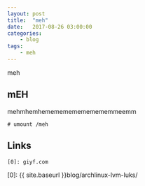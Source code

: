 ```yaml
---
layout: post
title:	"meh"
date:	2017-08-26 03:00:00
categories:
    - blog
tags:
    - meh
---
```


meh

## mEH

mehmhemhememememememememmeemm

~~~
# umount /meh
~~~


## Links

~~~
[0]: giyf.com
~~~

[0]: {{ site.baseurl }}blog/archlinux-lvm-luks/
